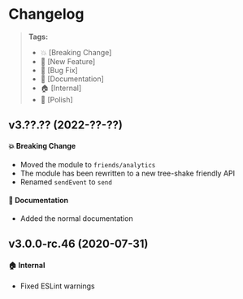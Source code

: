 Changelog
=========

> **Tags:**
> - :boom:       [Breaking Change]
> - :rocket:     [New Feature]
> - :bug:        [Bug Fix]
> - :memo:       [Documentation]
> - :house:      [Internal]
> - :nail_care:  [Polish]

## v3.??.?? (2022-??-??)

#### :boom: Breaking Change

* Moved the module to `friends/analytics`
* The module has been rewritten to a new tree-shake friendly API
* Renamed `sendEvent` to `send`

#### :memo: Documentation

* Added the normal documentation

## v3.0.0-rc.46 (2020-07-31)

#### :house: Internal

* Fixed ESLint warnings
